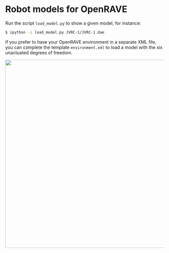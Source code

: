 # Robot models for OpenRAVE

Run the script ``load_model.py`` to show a given model, for instance:

```bash
$ ipython -i load_model.py JVRC-1/JVRC-1.dae
```

If you prefer to have your OpenRAVE environment in a separate XML file, you can
complete the template ``environment.xml`` to load a model with the six
unactuated degrees of freedom.

<img src="https://scaron.info/images/openrave/jvrc-1.png" width="600">
